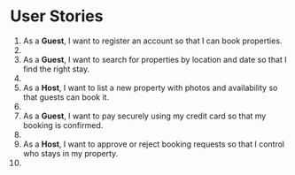 # User Stories

1. As a **Guest**, I want to register an account so that I can book properties.
2. 
3. As a **Guest**, I want to search for properties by location and date so that I find the right stay.
4. 
5. As a **Host**, I want to list a new property with photos and availability so that guests can book it.
6. 
7. As a **Guest**, I want to pay securely using my credit card so that my booking is confirmed.
8. 
9. As a **Host**, I want to approve or reject booking requests so that I control who stays in my property.
10. 

